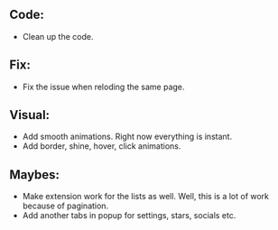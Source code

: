 ## Code:

- Clean up the code.

## Fix:

- Fix the issue when reloding the same page.

## Visual:

- Add smooth animations. Right now everything is instant.
- Add border, shine, hover, click animations.

## Maybes:

- Make extension work for the lists as well. Well, this is a lot of work because of pagination.
- Add another tabs in popup for settings, stars, socials etc.
